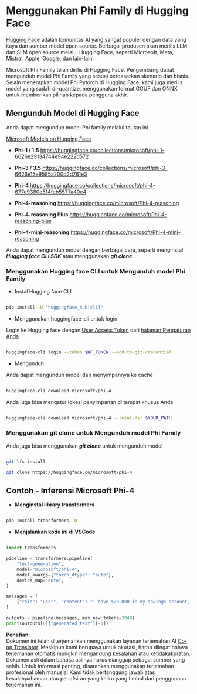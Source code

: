<!--
CO_OP_TRANSLATOR_METADATA:
{
  "original_hash": "624fe133fba62773979d45f54519f7bb",
  "translation_date": "2025-07-16T18:54:02+00:00",
  "source_file": "md/01.Introduction/02/01.HF.md",
  "language_code": "id"
}
-->
# **Menggunakan Phi Family di Hugging Face**

[Hugging Face](https://huggingface.co/) adalah komunitas AI yang sangat populer dengan data yang kaya dan sumber model open source. Berbagai produsen akan merilis LLM dan SLM open source melalui Hugging Face, seperti Microsoft, Meta, Mistral, Apple, Google, dan lain-lain.

Microsoft Phi Family telah dirilis di Hugging Face. Pengembang dapat mengunduh model Phi Family yang sesuai berdasarkan skenario dan bisnis. Selain menerapkan model Phi Pytorch di Hugging Face, kami juga merilis model yang sudah di-quantize, menggunakan format GGUF dan ONNX untuk memberikan pilihan kepada pengguna akhir.

## **Mengunduh Model di Hugging Face**

Anda dapat mengunduh model Phi family melalui tautan ini

[Microsoft Models on Hugging Face](https://huggingface.co/microsoft)

-  **Phi-1 / 1.5** https://huggingface.co/collections/microsoft/phi-1-6626e29134744e94e222d572

-  **Phi-3 / 3.5** https://huggingface.co/collections/microsoft/phi-3-6626e15e9585a200d2d761e3

-  **Phi-4** https://huggingface.co/collections/microsoft/phi-4-677e9380e514feb5577a40e4

- **Phi-4-reasoning** https://huggingface.co/microsoft/Phi-4-reasoning

- **Phi-4-reasoning Plus** https://huggingface.co/microsoft/Phi-4-reasoning-plus 

- **Phi-4-mini-reasoning** https://huggingface.co/microsoft/Phi-4-mini-reasoning

Anda dapat mengunduh model dengan berbagai cara, seperti menginstal ***Hugging face CLI SDK*** atau menggunakan ***git clone***.

### **Menggunakan Hugging face CLI untuk Mengunduh model Phi Family**

- Instal Hugging face CLI

```bash

pip install -U "huggingface_hub[cli]"

```

- Menggunakan huggingface-cli untuk login

Login ke Hugging face dengan [User Access Token](https://huggingface.co/docs/hub/security-tokens) dari [halaman Pengaturan Anda](https://huggingface.co/settings/tokens)

```bash

huggingface-cli login --token $HF_TOKEN --add-to-git-credential

```

- Mengunduh

Anda dapat mengunduh model dan menyimpannya ke cache

```bash

huggingface-cli download microsoft/phi-4

```

Anda juga bisa mengatur lokasi penyimpanan di tempat khusus Anda

```bash

huggingface-cli download microsoft/phi-4 --local-dir $YOUR_PATH

```

### **Menggunakan git clone untuk Mengunduh model Phi Family**

Anda juga bisa menggunakan ***git clone*** untuk mengunduh model

```bash

git lfs install

git clone https://huggingface.co/microsoft/phi-4

```

## **Contoh - Inferensi Microsoft Phi-4**

- **Menginstal library transformers**

```bash

pip install transformers -U

```

- **Menjalankan kode ini di VSCode**

```python

import transformers

pipeline = transformers.pipeline(
    "text-generation",
    model="microsoft/phi-4",
    model_kwargs={"torch_dtype": "auto"},
    device_map="auto",
)

messages = [
    {"role": "user", "content": "I have $20,000 in my savings account, where I receive a 4% profit per year and payments twice a year. Can you please tell me how long it will take for me to become a millionaire? Also, can you please explain the math step by step as if you were explaining it to an uneducated person?"},
]

outputs = pipeline(messages, max_new_tokens=2048)
print(outputs[0]["generated_text"][-1])

```

**Penafian**:  
Dokumen ini telah diterjemahkan menggunakan layanan terjemahan AI [Co-op Translator](https://github.com/Azure/co-op-translator). Meskipun kami berupaya untuk akurasi, harap diingat bahwa terjemahan otomatis mungkin mengandung kesalahan atau ketidakakuratan. Dokumen asli dalam bahasa aslinya harus dianggap sebagai sumber yang sahih. Untuk informasi penting, disarankan menggunakan terjemahan profesional oleh manusia. Kami tidak bertanggung jawab atas kesalahpahaman atau penafsiran yang keliru yang timbul dari penggunaan terjemahan ini.